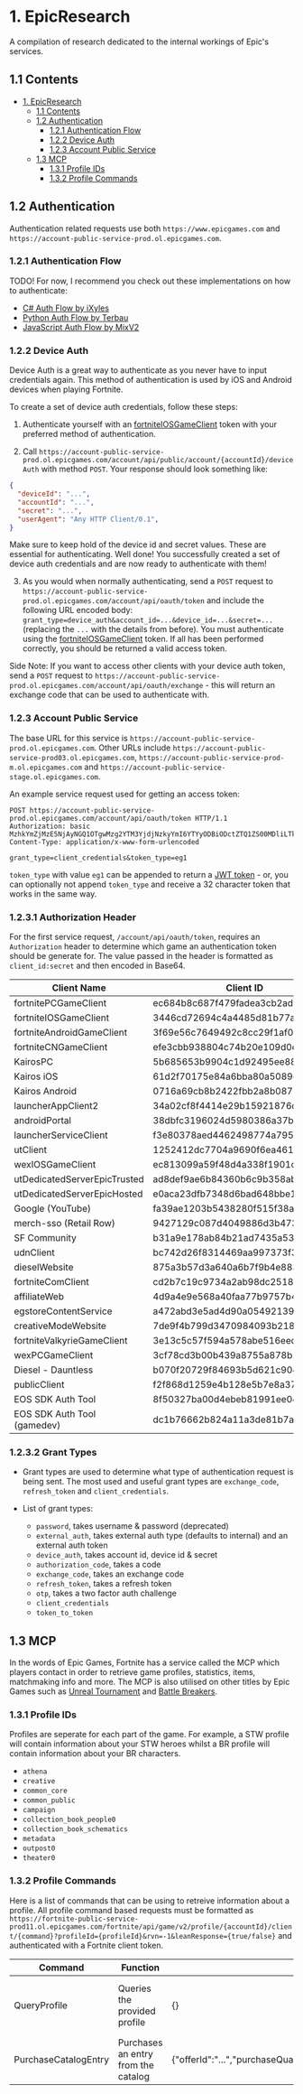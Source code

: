 # 1. EpicResearch
A compilation of research dedicated to the internal workings of Epic's services.

## 1.1 Contents

- [1. EpicResearch](#1-epicresearch)
  - [1.1 Contents](#11-contents)
  - [1.2 Authentication](#12-authentication)
    - [1.2.1 Authentication Flow](#121-authentication-flow)
    - [1.2.2 Device Auth](#122-device-auth)
    - [1.2.3 Account Public Service](#123-account-public-service)
  - [1.3 MCP](#13-mcp)
    - [1.3.1 Profile IDs](#131-profile-ids)
    - [1.3.2 Profile Commands](#132-profile-commands)

## 1.2 Authentication
Authentication related requests use both `https://www.epicgames.com` and `https://account-public-service-prod.ol.epicgames.com`.

### 1.2.1 Authentication Flow
TODO! For now, I recommend you check out these implementations on how to authenticate:
- [C# Auth Flow by iXyles](https://gist.github.com/iXyles/ec40cb40a2a186425ec6bfb9dcc2ddda)
- [Python Auth Flow by Terbau](https://gist.github.com/Terbau/9a07849fb30c0232af730265c327e27c)
- [JavaScript Auth Flow by MixV2](https://gist.github.com/MixV2/8483cc20ba2055e78fa72336da1e0bf7)

### 1.2.2 Device Auth
Device Auth is a great way to authenticate as you never have to input credentials again. This method of authentication is used by iOS and Android devices when playing Fortnite.

To create a set of device auth credentials, follow these steps:
1. Authenticate yourself with an [fortniteIOSGameClient](https://github.com/MixV2/EpicResearch#1231-authorization-header) token with your preferred method of authentication.

2. Call `https://account-public-service-prod.ol.epicgames.com/account/api/public/account/{accountId}/deviceAuth` with method `POST`. Your response should look something like:
```json
{
  "deviceId": "...",
  "accountId": "...",
  "secret": "...",
  "userAgent": "Any HTTP Client/0.1",
}
```
Make sure to keep hold of the device id and secret values. These are essential for authenticating.
Well done! You successfully created a set of device auth credentials and are now ready to authenticate with them!

3. As you would when normally authenticating, send a `POST` request to `https://account-public-service-prod.ol.epicgames.com/account/api/oauth/token` and include the following URL encoded body:
`grant_type=device_auth&account_id=...&device_id=...&secret=...` (replacing the `...` with the details from before). You must authenticate using the [fortniteIOSGameClient](https://github.com/MixV2/EpicResearch#authorization-header) token. If all has been performed correctly, you should be returned a valid access token.

Side Note: If you want to access other clients with your device auth token, send a `POST` request to `https://account-public-service-prod.ol.epicgames.com/account/api/oauth/exchange` - this will return an exchange code that can be used to authenticate with.

### 1.2.3 Account Public Service
  The base URL for this service is `https://account-public-service-prod.ol.epicgames.com`. Other URLs include `https://account-public-service-prod03.ol.epicgames.com`, `https://account-public-service-prod-m.ol.epicgames.com` and `https://account-public-service-stage.ol.epicgames.com`.
  
An example service request used for getting an access token:
```http
POST https://account-public-service-prod.ol.epicgames.com/account/api/oauth/token HTTP/1.1
Authorization: basic MzhkYmZjMzE5NjAyNGQ1OTgwMzg2YTM3YjdjNzkyYmI6YTYyODBiODctZTQ1ZS00MDliLTk2ODEtOGYxNWViN2RiY2Y1
Content-Type: application/x-www-form-urlencoded

grant_type=client_credentials&token_type=eg1
```

`token_type` with value `eg1` can be appended to return a [JWT token](https://jwt.io/introduction/) - or, you can optionally not append `token_type` and receive a 32 character token that works in the same way.

  ### 1.2.3.1 Authorization Header
  For the first service request, `/account/api/oauth/token`, requires an `Authorization` header to determine which game an authentication token should be generate for. The value passed in the header is formatted as `client_id:secret` and then encoded in Base64.
  
  | Client Name | Client ID | Secret |
  | - | - | - |
  | fortnitePCGameClient | ec684b8c687f479fadea3cb2ad83f5c6 | e1f31c211f28413186262d37a13fc84d |
  | fortniteIOSGameClient | 3446cd72694c4a4485d81b77adbb2141 | 9209d4a5e25a457fb9b07489d313b41a |
  | fortniteAndroidGameClient | 3f69e56c7649492c8cc29f1af08a8a12 | b51ee9cb12234f50a69efa67ef53812e |
  | fortniteCNGameClient | efe3cbb938804c74b20e109d0efc1548 | 6e31bdbae6a44f258474733db74f39ba |
  | KairosPC | 5b685653b9904c1d92495ee8859dcb00 | 7Q2mcmneyuvPmoRYfwM7gfErA6iUjhXr |
  | Kairos iOS | 61d2f70175e84a6bba80a5089e597e1c | FbiZv3wbiKpvVKrAeMxiR6WhxZWVbrvA |
  | Kairos Android | 0716a69cb8b2422fbb2a8b0879501471 | cGthdfG68tyE7M3ZHMu3sXUBwqhibKFp |
  | launcherAppClient2 | 34a02cf8f4414e29b15921876da36f9a | daafbccc737745039dffe53d94fc76cf |
  | androidPortal | 38dbfc3196024d5980386a37b7c792bb | a6280b87-e45e-409b-9681-8f15eb7dbcf5 |
  | launcherServiceClient | f3e80378aed4462498774a7951cd263f | Unknown |
  | utClient | 1252412dc7704a9690f6ea4611bc81ee | 2ca0c925b4674852bff92b26f8322434 |
  | wexIOSGameClient | ec813099a59f48d4a338f1901c1609db | 72f6db62-0e3e-4439-97df-ee21f7b0ae94 |
  | utDedicatedServerEpicTrusted | ad8def9ae6b84360b6c9b358aba06262 | Unknown |
  | utDedicatedServerEpicHosted | e0aca23dfb7348d6bad648bbe175a6e6 | Unknown |
  | Google (YouTube) | fa39ae1203b5438280f515f38a50f08e | 1564071012329 |
  | merch-sso (Retail Row) | 9427129c087d4049886d3b47349d1aad | 95ba71fc75198ebce22b69dc89e5b27adcf78ec1 |
  | SF Community | b31a9e178ab84b21ad7435a53e4da4af | Not Applicable |
  | udnClient | bc742d26f8314469aa997373f39c876e | Not Applicable |
  | dieselWebsite | 875a3b57d3a640a6b7f9b4e883463ab4 | Not Applicable |
  | fortniteComClient | cd2b7c19c9734a2ab98dc251868d7724 | Not Applicable |
  | affiliateWeb | 4d9a4e9e568a40faa77b9757b4fac210 | Not Applicable |
  | egstoreContentService | a472abd3e5ad4d90a0549213906dcf3f | Not Applicable |
  | creativeModeWebsite | 7de9f4b799d3470984093b218287dc72 | Not Applicable |
  | fortniteValkyrieGameClient | 3e13c5c57f594a578abe516eecb673fe | 530e316c337e409893c55ec44f22cd62 |
  | wexPCGameClient | 3cf78cd3b00b439a8755a878b160c7ad | b383e0f4-f0cc-4d14-99e3-813c33fc1e9d |
  | Diesel - Dauntless | b070f20729f84693b5d621c904fc5bc2 | HG@XE&TGCxEJsgT#&\_p2]=aRo#~>=>+c6PhR)zXP |
  | publicClient | f2f868d1259e4b128e5b7e8a3732cb1a | Not Applicable |
  | EOS SDK Auth Tool | 8f50327ba00d4ebeb81991ee04a42fc1 | 0b0d21c7-c195-4c75-abb0-00ebc36b60f5 |
  | EOS SDK Auth Tool (gamedev) | dc1b76662b824a11a3de81b7aabc2169 | 3ed26ae3-c7fc-4fea-949a-dc6b7cee7b25 |

  ### 1.2.3.2 Grant Types
  - Grant types are used to determine what type of authentication request is being sent. The most used and useful grant types are `exchange_code`, `refresh_token` and `client_credentials`.
  
  - List of grant types:
    - `password`, takes username & password (deprecated)
    - `external_auth`, takes external auth type (defaults to internal) and an external auth token
    - `device_auth`, takes account id, device id & secret
    - `authorization_code`, takes a code
    - `exchange_code`, takes an exchange code
    - `refresh_token`, takes a refresh token
    - `otp`, takes a two factor auth challenge
    - `client_credentials`
    - `token_to_token`

## 1.3 MCP
In the words of Epic Games, Fortnite has a service called the MCP which players contact in order to retrieve game profiles, statistics, items, matchmaking info and more. The MCP is also utilised on other titles by Epic Games such as [Unreal Tournament](https://www.epicgames.com/unrealtournament/) and [Battle Breakers](https://www.epicgames.com/battlebreakers/en-US/home).

  ### 1.3.1 Profile IDs
  Profiles are seperate for each part of the game. For example, a STW profile will contain information about your STW heroes whilst a BR profile will contain information about your BR characters.
  
  - `athena`
  - `creative`
  - `common_core`
  - `common_public`
  - `campaign`
  - `collection_book_people0`
  - `collection_book_schematics`
  - `metadata`
  - `outpost0`
  - `theater0`

  ### 1.3.2 Profile Commands
  Here is a list of commands that can be using to retreive information about a profile.
  All profile command based requests must be formatted as `https://fortnite-public-service-prod11.ol.epicgames.com/fortnite/api/game/v2/profile/{accountId}/client/{command}?profileId={profileId}&rvn=-1&leanResponse={true/false}` and authenticated with a Fortnite client token.
  
  | Command | Function | Payload | Applies To |
  | - | - | - | - |
  | QueryProfile | Queries the provided profile | {} | Fortnite, Battle Breakers, Unreal Tournament |
  | PurchaseCatalogEntry | Purchases an entry from the catalog | {"offerId":"...","purchaseQuantity":1,"currency":"MtxCurrency","currencySubType":"","expectedTotalPrice":...,"gameContext":""} | Fortnite, Battle Breakers |
